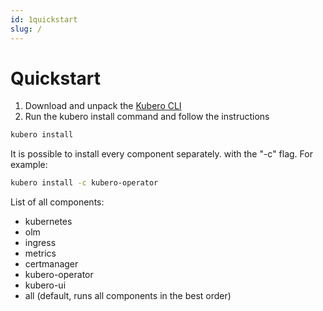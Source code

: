 ```yaml
---
id: 1quickstart
slug: /
---
```


# Quickstart
1) Download and unpack the <a href="https://github.com/kubero-dev/kubero-cli/releases/latest">Kubero CLI</a>
2) Run the kubero install command and follow the instructions

```bash
kubero install
```

It is possible to install every component separately. with the "-c" flag. For example:
```bash
kubero install -c kubero-operator
```

List of all components:

- kubernetes
- olm
- ingress
- metrics
- certmanager
- kubero-operator
- kubero-ui
- all (default, runs all components in the best order)
